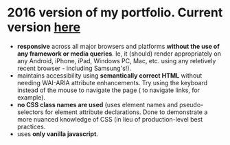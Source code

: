 # 2016 version of my portfolio. Current version [here](http://marknewman.me/)

- **responsive** across all major browsers and platforms **without the use of any framework or media queries**. Ie, it (should) render appropriately on any Android, iPhone, iPad, Windows PC, Mac, etc. using any reletively recent browser - including Samsung's!).
- maintains accessibility using **semantically correct HTML** without needing WAI-ARIA attribute enhancements. Try using the keyboard instead of the mouse to navigate the page (<TAB> to navigate links, for example).
- **no CSS class names are used** (uses element names and pseudo-selectors for element attribute declarations. Done to demonstrate a more nuanced knowledge of CSS (in lieu of production-level best practices.
- uses **only vanilla javascript**.

